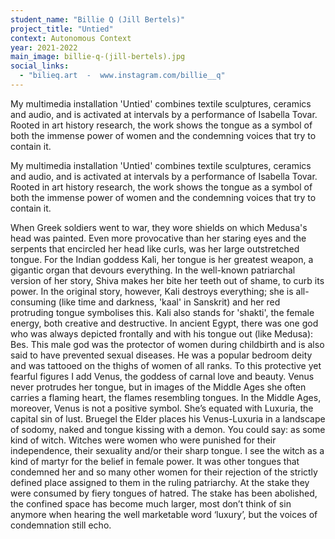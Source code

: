 ```yaml
---
student_name: "Billie Q (Jill Bertels)"
project_title: "Untied"
context: Autonomous Context
year: 2021-2022
main_image: billie-q-(jill-bertels).jpg
social_links:
  - "bilieq.art  -  www.instagram.com/billie__q"
---
```

My multimedia installation 'Untied' combines textile sculptures, ceramics and audio, and is activated at intervals by a performance of Isabella Tovar. Rooted in art history research, the work shows the tongue as a symbol of both the immense power of women and the condemning voices that try to contain it.


My multimedia installation 'Untied' combines textile sculptures, ceramics and audio, and is activated at intervals by a performance of Isabella Tovar. Rooted in art history research, the work shows the tongue as a symbol of both the immense power of women and the condemning voices that try to contain it.

When Greek soldiers went to war, they wore shields on which Medusa's head was painted. Even more provocative than her staring eyes and the serpents that encircled her head like curls, was her large outstretched tongue. 
	For the Indian goddess Kali, her tongue is her greatest weapon, a gigantic organ that devours everything. In the well-known patriarchal version of her story, Shiva makes her bite her teeth out of shame, to curb its power. In the original story, however, Kali destroys everything; she is all-consuming (like time and darkness, 'kaal' in Sanskrit) and her red protruding tongue symbolises this. Kali also stands for 'shakti', the female energy, both creative and destructive. 
	In ancient Egypt, there was one god who was always depicted frontally and with his tongue out (like Medusa): Bes. This male god was the protector of women during childbirth and is also said to have prevented sexual diseases. He was a popular bedroom deity and was tattooed on the thighs of women of all ranks. 
	To this protective yet fearful figures I add Venus, the goddess of carnal love and beauty. Venus never protrudes her tongue, but in images of the Middle Ages she often carries a flaming heart, the flames resembling tongues. In the Middle Ages, moreover, Venus is not a positive symbol. She’s equated with Luxuria, the capital sin of lust. Bruegel the Elder places his Venus-Luxuria in a landscape of sodomy, naked and tongue kissing with a demon. You could say: as some kind of witch.
	Witches were women who were punished for their independence, their sexuality and/or their sharp tongue. I see the witch as a kind of martyr for the belief in female power. It was other tongues that condemned her and so many other women for their rejection of the strictly defined place assigned to them in the ruling patriarchy. At the stake they were consumed by fiery tongues of hatred. The stake has been abolished, the confined space has become much larger, most don’t think of sin anymore when hearing the well marketable word ‘luxury’, but the voices of condemnation still echo.